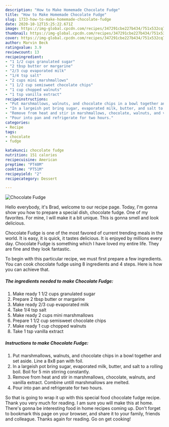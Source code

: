 ```yaml
---
description: "How to Make Homemade Chocolate Fudge"
title: "How to Make Homemade Chocolate Fudge"
slug: 1733-how-to-make-homemade-chocolate-fudge
date: 2020-10-12T15:25:22.671Z
image: https://img-global.cpcdn.com/recipes/347291cbe227b434/751x532cq70/chocolate-fudge-recipe-main-photo.jpg
thumbnail: https://img-global.cpcdn.com/recipes/347291cbe227b434/751x532cq70/chocolate-fudge-recipe-main-photo.jpg
cover: https://img-global.cpcdn.com/recipes/347291cbe227b434/751x532cq70/chocolate-fudge-recipe-main-photo.jpg
author: Marvin Beck
ratingvalue: 3.9
reviewcount: 13
recipeingredient:
- "1 1/2 cups granulated sugar"
- "2 tbsp butter or margarine"
- "2/3 cup evaporated milk"
- "1/4 tsp salt"
- "2 cups mini marshmallows"
- "1 1/2 cup semisweet chocolate chips"
- "1 cup chopped walnuts"
- "1 tsp vanilla extract"
recipeinstructions:
- "Put marshmallows, walnuts, and chocolate chips in a bowl together and set aside. Line a 8x8 pan with foil."
- "In a largeish pot bring sugar, evaporated milk, butter, and salt to a rolling boil. Boil for 5 min stirring constantly."
- "Remove from heat and stir in marshmallows, chocolate, walnuts, and vanilla extract. Combine untill marshmallows are melted."
- "Pour into pan and refrigerate for two hours."
categories:
- Recipe
tags:
- chocolate
- fudge

katakunci: chocolate fudge 
nutrition: 151 calories
recipecuisine: American
preptime: "PT40M"
cooktime: "PT51M"
recipeyield: "2"
recipecategory: Dessert

---
```



![Chocolate Fudge](https://img-global.cpcdn.com/recipes/347291cbe227b434/751x532cq70/chocolate-fudge-recipe-main-photo.jpg)

Hello everybody, it's Brad, welcome to our recipe page. Today, I'm gonna show you how to prepare a special dish, chocolate fudge. One of my favorites. For mine, I will make it a bit unique. This is gonna smell and look delicious.



Chocolate Fudge is one of the most favored of current trending meals in the world. It is easy, it is quick, it tastes delicious. It is enjoyed by millions every day. Chocolate Fudge is something which I have loved my entire life. They are fine and they look fantastic.


To begin with this particular recipe, we must first prepare a few ingredients. You can cook chocolate fudge using 8 ingredients and 4 steps. Here is how you can achieve that.

<!--inarticleads1-->

##### The ingredients needed to make Chocolate Fudge:

1. Make ready 1 1/2 cups granulated sugar
1. Prepare 2 tbsp butter or margarine
1. Make ready 2/3 cup evaporated milk
1. Take 1/4 tsp salt
1. Make ready 2 cups mini marshmallows
1. Prepare 1 1/2 cup semisweet chocolate chips
1. Make ready 1 cup chopped walnuts
1. Take 1 tsp vanilla extract




<!--inarticleads2-->

##### Instructions to make Chocolate Fudge:

1. Put marshmallows, walnuts, and chocolate chips in a bowl together and set aside. Line a 8x8 pan with foil.
1. In a largeish pot bring sugar, evaporated milk, butter, and salt to a rolling boil. Boil for 5 min stirring constantly.
1. Remove from heat and stir in marshmallows, chocolate, walnuts, and vanilla extract. Combine untill marshmallows are melted.
1. Pour into pan and refrigerate for two hours.




So that is going to wrap it up with this special food chocolate fudge recipe. Thank you very much for reading. I am sure you will make this at home. There's gonna be interesting food in home recipes coming up. Don't forget to bookmark this page on your browser, and share it to your family, friends and colleague. Thanks again for reading. Go on get cooking!
